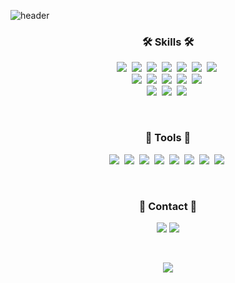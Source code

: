 ![header](https://capsule-render.vercel.app/api?type=soft&color=auto&height=150&section=header&text=Somin%20Park&fontSize=70&animation=twinkling)

<h3 align="center">🛠️ Skills 🛠️</h3>

<p align="center">
  <img src="https://img.shields.io/badge/Typescript-3178C6?style=flat-square&logo=typescript&logoColor=white"/></a>&nbsp
  <img src="https://img.shields.io/badge/Javascript-ffb13b?style=flat-square&logo=javascript&logoColor=white"/></a>&nbsp
  <img src="https://img.shields.io/badge/React-61DAFB?style=flat-square&logo=react&logoColor=white"/></a>&nbsp
  <img src="https://img.shields.io/badge/Next.js-000000?style=flat-square&logo=nextdotjs&logoColor=white"/></a>&nbsp
  <img src="https://img.shields.io/badge/Jest-C21325?style=flat-square&logo=jest&logoColor=white"/></a>&nbsp
  <img src="https://img.shields.io/badge/Testing%20Library-E33332?style=flat-square&logo=testinglibrary&logoColor=white"/></a>&nbsp
  <img src="https://img.shields.io/badge/GraphQL-E10098?style=flat-square&logo=graphql&logoColor=white"/></a>&nbsp
  <br>
  <img src="https://img.shields.io/badge/HTML-E34F26?style=flat-square&logo=HTML5&logoColor=white"/></a>&nbsp 
  <img src="https://img.shields.io/badge/CSS-1572B6?style=flat-square&logo=css3&logoColor=white"/></a>&nbsp 
  <img src="https://img.shields.io/badge/Sass-CC6699?style=flat-square&logo=sass&logoColor=white"/></a>&nbsp 
  <img src="https://img.shields.io/badge/TailwindCSS-06B6D4?style=flat-square&logo=tailwindcss&logoColor=white"/></a>&nbsp
  <img src="https://img.shields.io/badge/styled components-DB7093?style=flat-square&logo=styled-components&logoColor=white"/></a>&nbsp
  <br>
  <img src="https://img.shields.io/badge/Vue-4FC08D?style=flat-square&logo=vue.js&logoColor=white"/></a>&nbsp 
  <img src="https://img.shields.io/badge/Python-3766AB?style=flat-square&logo=Python&logoColor=white"/></a>&nbsp 
  <img src="https://img.shields.io/badge/Django-092E20?style=flat-square&logo=Django&logoColor=white"/></a>&nbsp 
</p>

<br>

<h3 align="center">🧰 Tools 🧰</h3>
<p align="center">
  <img src="https://img.shields.io/badge/Git-F05032?style=flat-square&logo=git&logoColor=white"/></a>&nbsp 
  <img src="https://img.shields.io/badge/GitHub-181717?style=flat-square&logo=github&logoColor=white"/></a>&nbsp
  <img src="https://img.shields.io/badge/Argo%20CD-EF7B4D?style=flat-square&logo=argo&logoColor=white"/></a>&nbsp
  <img src="https://img.shields.io/badge/Datadog-632CA6?style=flat-square&logo=datadog&logoColor=white"/></a>&nbsp
  <img src="https://img.shields.io/badge/Jira-0052CC?style=flat-square&logo=jira&logoColor=white"/></a>&nbsp 
  <img src="https://img.shields.io/badge/Google%20Analytics-E37400?style=flat-square&logo=googleanalytics&logoColor=white"/></a>&nbsp
  <img src="https://img.shields.io/badge/Contentful%20CMS-2478CC?style=flat-square&logo=contentful&logoColor=white"/></a>&nbsp
  <img src="https://img.shields.io/badge/Figma-F0047F?style=flat-square&logo=figma&logoColor=white"/></a>&nbsp  
</p>

<br>

<h3 align="center">📧 Contact 📧</h3>
<p align="center">
  <a href="mailto:sominpark.dev@gmail.com"><img src="https://img.shields.io/badge/Gmail-d14836?style=flat-square&logo=Gmail&logoColor=white&link=sominpark.dev@gmail.com"/></a>
  <a href="https://www.linkedin.com/in/sominpark-dev"><img src="https://img.shields.io/badge/LinkedIn-0A66C2?style=flat-square&logo=linkedin&logoColor=white"/></a>
</p>
<br>

<p align="center">
  <a href="https://hits.seeyoufarm.com"><img src="https://hits.seeyoufarm.com/api/count/incr/badge.svg?url=https%3A%2F%2Fgithub.com%2Fsominparrrk&count_bg=%232490D7&title_bg=%2386757E&icon=github.svg&icon_color=%23E1DEDE&title=hits&edge_flat=false"/></a>
</p>
